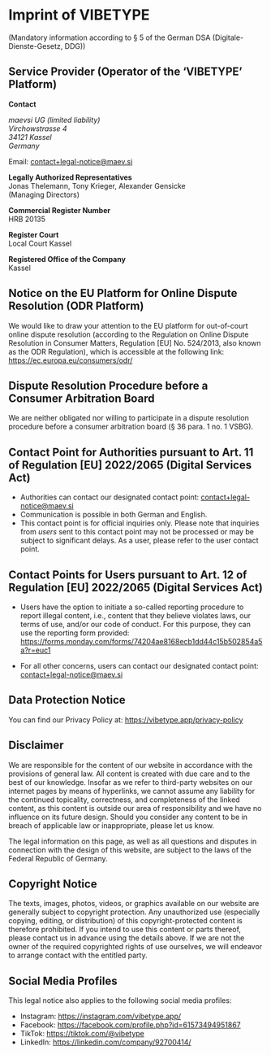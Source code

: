# Imprint of VIBETYPE

(Mandatory information according to § 5 of the German <abbr>DSA</abbr> (Digitale-Dienste-Gesetz, <abbr>DDG</abbr>))

## Service Provider (Operator of the ‘VIBETYPE’ Platform)

**Contact**

<address>
  maevsi <abbr>UG</abbr> (limited liability)
  <br/>
  Virchowstrasse 4
  <br/>
  34121 Kassel
  <br/>
  Germany
</address>

Email: contact+legal-notice@maev.si

**Legally Authorized Representatives**
<br />
Jonas Thelemann, Tony Krieger, Alexander Gensicke
<br />
(Managing Directors)

**Commercial Register Number**
<br />
HRB 20135

**Register Court**
<br />
Local Court Kassel

<!-- **VAT Identification Number according to § 27a <abbr>UStG</abbr>**:  -->

**Registered Office of the Company**
<br />
Kassel

## Notice on the EU Platform for Online Dispute Resolution (ODR Platform)
<!-- TODO: remove on 2025-07-20 -->
We would like to draw your attention to the EU platform for out-of-court online dispute resolution (according to the Regulation on Online Dispute Resolution in Consumer Matters, Regulation [EU] No. 524/2013, also known as the ODR Regulation), which is accessible at the following link: https://ec.europa.eu/consumers/odr/

## Dispute Resolution Procedure before a Consumer Arbitration Board

We are neither obligated nor willing to participate in a dispute resolution procedure before a consumer arbitration board (§ 36 para. 1 no. 1 VSBG).

<!-- TODO: include once 50 employees or an annual turnover or an annual balance sheet total of more than 10 million euros reached
## Information on Monthly Active Users of the VIBETYPE Platform pursuant to Art. 24 para. 2 of Regulation [EU] 2022/2065 (Digital Services Act)

The number of average monthly active users is:  -->

## Contact Point for Authorities pursuant to Art. 11 of Regulation \[EU\] 2022/2065 (Digital Services Act)

- Authorities can contact our designated contact point: contact+legal-notice@maev.si
- Communication is possible in both German and English.
- This contact point is for official inquiries only. Please note that inquiries from *users* sent to this contact point may not be processed or may be subject to significant delays. As a user, please refer to the user contact point.

## Contact Points for Users pursuant to Art. 12 of Regulation \[EU\] 2022/2065 (Digital Services Act)

- Users have the option to initiate a so-called reporting procedure to report illegal content, i.e., content that they believe violates laws, our terms of use, and/or our code of conduct. For this purpose, they can use the reporting form provided: https://forms.monday.com/forms/74204ae8168ecb1dd44c15b502854a5a?r=euc1

- For all other concerns, users can contact our designated contact point: contact+legal-notice@maev.si

## Data Protection Notice

You can find our Privacy Policy at: https://vibetype.app/privacy-policy

## Disclaimer

We are responsible for the content of our website in accordance with the provisions of general law. All content is created with due care and to the best of our knowledge. Insofar as we refer to third-party websites on our internet pages by means of hyperlinks, we cannot assume any liability for the continued topicality, correctness, and completeness of the linked content, as this content is outside our area of responsibility and we have no influence on its future design. Should you consider any content to be in breach of applicable law or inappropriate, please let us know.

The legal information on this page, as well as all questions and disputes in connection with the design of this website, are subject to the laws of the Federal Republic of Germany.

## Copyright Notice

The texts, images, photos, videos, or graphics available on our website are generally subject to copyright protection. Any unauthorized use (especially copying, editing, or distribution) of this copyright-protected content is therefore prohibited. If you intend to use this content or parts thereof, please contact us in advance using the details above. If we are not the owner of the required copyrighted rights of use ourselves, we will endeavor to arrange contact with the entitled party.

## Social Media Profiles

This legal notice also applies to the following social media profiles:

- Instagram: https://instagram.com/vibetype.app/
- Facebook: https://facebook.com/profile.php?id=61573494951867
- TikTok: https://tiktok.com/@vibetype
- LinkedIn: https://linkedin.com/company/92700414/
